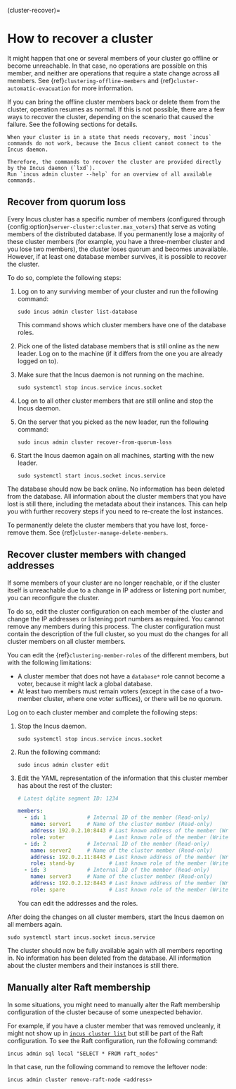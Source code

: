 (cluster-recover)=
# How to recover a cluster

It might happen that one or several members of your cluster go offline or become unreachable.
In that case, no operations are possible on this member, and neither are operations that require a state change across all members.
See {ref}`clustering-offline-members` and {ref}`cluster-automatic-evacuation` for more information.

If you can bring the offline cluster members back or delete them from the cluster, operation resumes as normal.
If this is not possible, there are a few ways to recover the cluster, depending on the scenario that caused the failure.
See the following sections for details.

```{note}
When your cluster is in a state that needs recovery, most `incus` commands do not work, because the Incus client cannot connect to the Incus daemon.

Therefore, the commands to recover the cluster are provided directly by the Incus daemon (`lxd`).
Run `incus admin cluster --help` for an overview of all available commands.
```

## Recover from quorum loss

Every Incus cluster has a specific number of members (configured through {config:option}`server-cluster:cluster.max_voters`) that serve as voting members of the distributed database.
If you permanently lose a majority of these cluster members (for example, you have a three-member cluster and you lose two members), the cluster loses quorum and becomes unavailable.
However, if at least one database member survives, it is possible to recover the cluster.

To do so, complete the following steps:

1. Log on to any surviving member of your cluster and run the following command:

       sudo incus admin cluster list-database

   This command shows which cluster members have one of the database roles.
1. Pick one of the listed database members that is still online as the new leader.
   Log on to the machine (if it differs from the one you are already logged on to).
1. Make sure that the Incus daemon is not running on the machine.

       sudo systemctl stop incus.service incus.socket

1. Log on to all other cluster members that are still online and stop the Incus daemon.
1. On the server that you picked as the new leader, run the following command:

       sudo incus admin cluster recover-from-quorum-loss

1. Start the Incus daemon again on all machines, starting with the new leader.

       sudo systemctl start incus.socket incus.service

The database should now be back online.
No information has been deleted from the database.
All information about the cluster members that you have lost is still there, including the metadata about their instances.
This can help you with further recovery steps if you need to re-create the lost instances.

To permanently delete the cluster members that you have lost, force-remove them.
See {ref}`cluster-manage-delete-members`.

## Recover cluster members with changed addresses

If some members of your cluster are no longer reachable, or if the cluster itself is unreachable due to a change in IP address or listening port number, you can reconfigure the cluster.

To do so, edit the cluster configuration on each member of the cluster and change the IP addresses or listening port numbers as required.
You cannot remove any members during this process.
The cluster configuration must contain the description of the full cluster, so you must do the changes for all cluster members on all cluster members.

You can edit the {ref}`clustering-member-roles` of the different members, but with the following limitations:

- A cluster member that does not have a `database*` role cannot become a voter, because it might lack a global database.
- At least two members must remain voters (except in the case of a two-member cluster, where one voter suffices), or there will be no quorum.

Log on to each cluster member and complete the following steps:

1. Stop the Incus daemon.

       sudo systemctl stop incus.service incus.socket

1. Run the following command:

       sudo incus admin cluster edit

1. Edit the YAML representation of the information that this cluster member has about the rest of the cluster:

   ```yaml
   # Latest dqlite segment ID: 1234

   members:
     - id: 1             # Internal ID of the member (Read-only)
       name: server1     # Name of the cluster member (Read-only)
       address: 192.0.2.10:8443 # Last known address of the member (Writeable)
       role: voter              # Last known role of the member (Writeable)
     - id: 2             # Internal ID of the member (Read-only)
       name: server2     # Name of the cluster member (Read-only)
       address: 192.0.2.11:8443 # Last known address of the member (Writeable)
       role: stand-by           # Last known role of the member (Writeable)
     - id: 3             # Internal ID of the member (Read-only)
       name: server3     # Name of the cluster member (Read-only)
       address: 192.0.2.12:8443 # Last known address of the member (Writeable)
       role: spare              # Last known role of the member (Writeable)
   ```

   You can edit the addresses and the roles.

After doing the changes on all cluster members, start the Incus daemon on all members again.

    sudo systemctl start incus.socket incus.service

The cluster should now be fully available again with all members reporting in.
No information has been deleted from the database.
All information about the cluster members and their instances is still there.

## Manually alter Raft membership

In some situations, you might need to manually alter the Raft membership configuration of the cluster because of some unexpected behavior.

For example, if you have a cluster member that was removed uncleanly, it might not show up in [`incus cluster list`](incus_cluster_list.md) but still be part of the Raft configuration.
To see the Raft configuration, run the following command:

    incus admin sql local "SELECT * FROM raft_nodes"

In that case, run the following command to remove the leftover node:

    incus admin cluster remove-raft-node <address>
